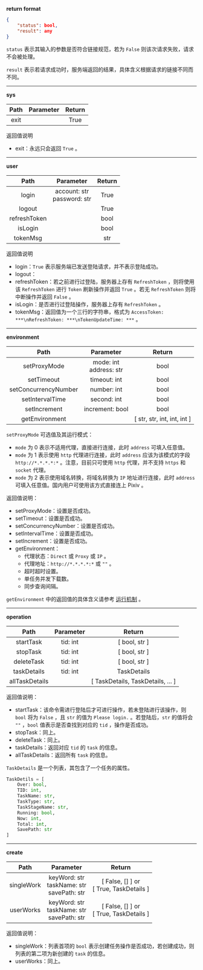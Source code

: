 **return format**

```json
{
    "status": bool,
    "result": any
}
```

`status` 表示其输入的参数是否符合链接规范，若为 `False` 则该次请求失败，请求不会被处理。

`result` 表示若请求成功时，服务端返回的结果，具体含义根据请求的链接不同而不同。

***

**sys**

| Path | Parameter | Return |
| :--: | :-------: | :----: |
| exit |           |  True  |

返回值说明

- exit：永远只会返回 `True` 。

***

**user**

|     Path     |            Parameter            | Return |
| :----------: | :-----------------------------: | :----: |
|    login     | account: str<br />password: str |  True  |
|    logout    |                                 |  True  |
| refreshToken |                                 |  bool  |
|   isLogin    |                                 |  bool  |
|   tokenMsg   |                                 |  str   |

返回值说明

- login：`True` 表示服务端已发送登陆请求，并不表示登陆成功。
- logout：
- refreshToken：若之前进行过登陆，服务器上存有 `RefreshToken` ，则将使用该 `RefreshToken` 进行 `Token` 刷新操作并返回 `True` 。若无 `RefreshToken` 则将中断操作并返回 `False` 。
- isLogin：是否进行过登陆操作，服务器上存有 `RefreshToken` 。
- tokenMsg：返回值为一个三行的字符串，格式为 `AccessToken: ***\nRefreshToken: ***\nTokenUpdateTime: ***` 。

***

**environment**

|         Path         |          Parameter          |           Return            |
| :------------------: | :-------------------------: | :-------------------------: |
|     setProxyMode     | mode: int<br />address: str |            bool             |
|      setTimeout      |        timeout: int         |            bool             |
| setConcurrencyNumber |         number: int         |            bool             |
|   setIntervalTime    |         second: int         |            bool             |
|     setIncrement     |       increment: bool       |            bool             |
|    getEnvironment    |                             | [ str, str, int, int, int ] |

`setProxyMode` 可选值及其运行模式：

- `mode` 为 0 表示不适用代理，直接进行连接，此时 `address` 可填入任意值。
- `mode` 为 1 表示使用 `http` 代理进行连接，此时 `address` 应该为该模式的字段 `http://*.*.*.*:*` 。注意，目前只可使用 `http` 代理，并不支持 `https` 和 `socket` 代理。
- `mode` 为 2 表示使用域名转换，将域名转换为 `IP` 地址进行连接，此时 `address` 可填入任意值。国内用户可使用该方式直接连上 Pixiv 。

返回值说明：

- setProxyMode：设置是否成功。
- setTimeout：设置是否成功。
- setConcurrencyNumber：设置是否成功。
- setIntervalTime：设置是否成功。
- setIncrement：设置是否成功。
- getEnvironment：
  - 代理状态：`Direct` 或 `Proxy` 或 `IP` 。
  - 代理地址：`http://*.*.*.*:*` 或 `""` 。
  - 超时超时设置。
  - 单任务并发下载数。
  - 同步查询间隔。

`getEnvironment` 中的返回值的具体含义请参考 [运行机制](#) 。

***

**operation**

|      Path      | Parameter |              Return               |
| :------------: | :-------: | :-------------------------------: |
|   startTask    | tid: int  |           [ bool, str ]           |
|    stopTask    | tid: int  |           [ bool, str ]           |
|   deleteTask   | tid: int  |           [ bool, str ]           |
|  taskDetails   | tid: int  |            TaskDetails            |
| allTaskDetails |           | [ TaskDetails, TaskDetails, ... ] |

返回值说明：

- startTask：该命令需进行登陆后才可进行操作，若未登陆进行该操作，则 `bool` 将为 `False` ，且 `str` 的值为 `Please login.` 。若登陆后，`str` 的值将会 `""` ，`bool` 值表示是否查找到对应的 `tid` ，操作是否成功。
- stopTask：同上。
- deleteTask：同上。
- taskDetails：返回对应 `tid` 的 `task` 的信息。
- allTaskDetails：返回所有 `task` 的信息。

`TaskDetails` 是一个列表，其包含了一个任务的属性。

```python
TaskDetils = [
    Over: bool,
    TID: int,
    TaskName: str,
    TaskType: str,
    TaskStageName: str,
    Running: bool,
    Now: int,
    Total: int,
    SavePath: str
]
```

***

**create**

|    Path    |                     Parameter                      |                    Return                    |
| :--------: | :------------------------------------------------: | :------------------------------------------: |
| singleWork | keyWord: str<br />taskName: str<br />savePath: str | [ False, [] ] or <br />[ True, TaskDetails ] |
| userWorks  | keyWord: str<br />taskName: str<br />savePath: str | [ False, [] ] or <br />[ True, TaskDetails ] |

返回值说明：

- singleWork：列表首项的 `bool` 表示创建任务操作是否成功，若创建成功，则列表的第二项为新创建的 `task` 的信息。
- userWorks：同上。